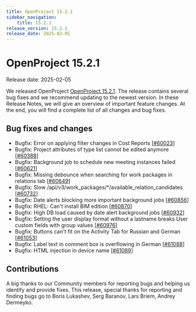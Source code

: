 ```yaml
---
title: OpenProject 15.2.1
sidebar_navigation:
    title: 15.2.1
release_version: 15.2.1
release_date: 2025-02-05
---
```


# OpenProject 15.2.1

Release date: 2025-02-05

We released OpenProject [OpenProject 15.2.1](https://community.openproject.org/versions/2170).
The release contains several bug fixes and we recommend updating to the newest version.
In these Release Notes, we will give an overview of important feature changes.
At the end, you will find a complete list of all changes and bug fixes.

<!--more-->

## Bug fixes and changes

<!-- Warning: Anything within the below lines will be automatically removed by the release script -->
<!-- BEGIN AUTOMATED SECTION -->

- Bugfix: Error on applying filter changes in Cost Reports \[[#60023](https://community.openproject.org/wp/60023)\]
- Bugfix: Project attributes of type list cannot be edited anymore \[[#60388](https://community.openproject.org/wp/60388)\]
- Bugfix: Background job to schedule new meeting instances failed \[[#60621](https://community.openproject.org/wp/60621)\]
- Bugfix: Missing debounce when searching for work packages in relations tab \[[#60649](https://community.openproject.org/wp/60649)\]
- Bugfix: Slow /api/v3/work\_packages/\*/available\_relation\_candidates \[[#60732](https://community.openproject.org/wp/60732)\]
- Bugfix: Date alerts blocking more important background jobs \[[#60856](https://community.openproject.org/wp/60856)\]
- Bugfix: RHEL: Can&#39;t install BIM edition \[[#60870](https://community.openproject.org/wp/60870)\]
- Bugfix: High DB load caused by date alert background jobs \[[#60932](https://community.openproject.org/wp/60932)\]
- Bugfix: Setting the user display format without a lastname breaks User custom fields with group values \[[#60976](https://community.openproject.org/wp/60976)\]
- Bugfix: Buttons can&#39;t fit on the Activity Tab for Russian and German \[[#61053](https://community.openproject.org/wp/61053)\]
- Bugfix: Label text in comment box is overflowing in German \[[#61088](https://community.openproject.org/wp/61088)\]
- Bugfix: HTML injection in device name \[[#61089](https://community.openproject.org/wp/61089)\]

<!-- END AUTOMATED SECTION -->
<!-- Warning: Anything above this line will be automatically removed by the release script -->

## Contributions
A big thanks to our Community members for reporting bugs and helping us identify and provide fixes.
This release, special thanks for reporting and finding bugs go to Boris Lukashev, Serg Baranov, Lars Briem, Andrey Dermeyko.
